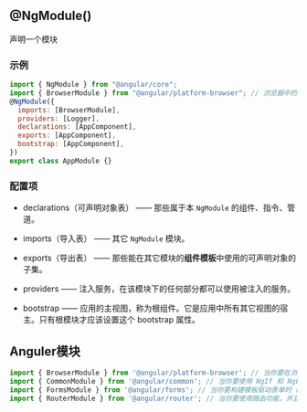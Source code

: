 ## @NgModule()

声明一个模块

### 示例
```js
import { NgModule } from "@angular/core";
import { BrowserModule } from "@angular/platform-browser"; // 浏览器中的应用需要引入该模块至根组件
@NgModule({
  imports: [BrowserModule],
  providers: [Logger],
  declarations: [AppComponent],
  exports: [AppComponent],
  bootstrap: [AppComponent],
})
export class AppModule {}
```

### 配置项

- declarations（可声明对象表） —— 那些属于本 `NgModule` 的组件、指令、管道。

- imports（导入表） —— 其它 `NgModule` 模块。

- exports（导出表） —— 那些能在其它模块的**组件模板**中使用的可声明对象的子集。

- providers —— 注入服务，在该模块下的任何部分都可以使用被注入的服务。

- bootstrap —— 应用的主视图，称为根组件。它是应用中所有其它视图的宿主。只有根模块才应该设置这个 bootstrap 属性。

## Anguler模块
```js
import { BrowserModule } from '@angular/platform-browser'; // 当你要在浏览器中运行应用时
import { CommonModule } from '@angular/common'; // 当你要使用 NgIf 和 NgFor 时
import { FormsModule } from '@angular/forms'; // 当你要构建模板驱动表单时（它包含 NgModel ）
import { RouterModule } from '@angular/router'; // 当你要使用路由功能，并且要用到 RouterLink,.forRoot() 和 .forChild() 时
```

